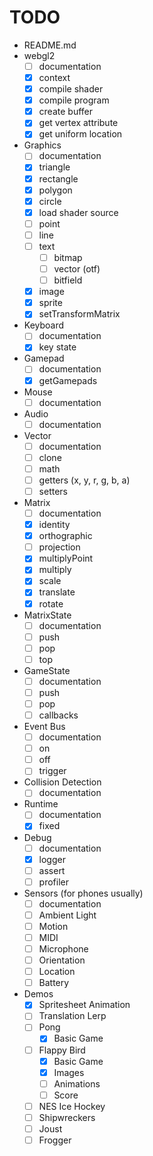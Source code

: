 # TODO

-   README.md
-   webgl2
    -   [ ] documentation
    -   [x] context
    -   [x] compile shader
    -   [x] compile program
    -   [x] create buffer
    -   [x] get vertex attribute
    -   [x] get uniform location
-   Graphics
    -   [ ] documentation
    -   [x] triangle
    -   [x] rectangle
    -   [x] polygon
    -   [x] circle
    -   [x] load shader source
    -   [ ] point
    -   [ ] line
    -   [ ] text
        -   [ ] bitmap
        -   [ ] vector (otf)
        -   [ ] bitfield
    -   [x] image
    -   [x] sprite
    -   [x] setTransformMatrix
-   Keyboard
    -   [ ] documentation
    -   [x] key state
-   Gamepad
    -   [ ] documentation
    -   [x] getGamepads
-   Mouse
    -   [ ] documentation
-   Audio
    -   [ ] documentation
-   Vector
    -   [ ] documentation
    -   [ ] clone
    -   [ ] math
    -   [ ] getters (x, y, r, g, b, a)
    -   [ ] setters
-   Matrix
    -   [ ] documentation
    -   [x] identity
    -   [x] orthographic
    -   [ ] projection
    -   [x] multiplyPoint
    -   [x] multiply
    -   [x] scale
    -   [x] translate
    -   [x] rotate
-   MatrixState
    -   [ ] documentation
    -   [ ] push
    -   [ ] pop
    -   [ ] top
-   GameState
    -   [ ] documentation
    -   [ ] push
    -   [ ] pop
    -   [ ] callbacks
-   Event Bus
    -   [ ] documentation
    -   [ ] on
    -   [ ] off
    -   [ ] trigger
-   Collision Detection
    -   [ ] documentation
-   Runtime
    -   [ ] documentation
    -   [x] fixed
-   Debug
    -   [ ] documentation
    -   [x] logger
    -   [ ] assert
    -   [ ] profiler
-   Sensors (for phones usually)
    -   [ ] documentation
    -   [ ] Ambient Light
    -   [ ] Motion
    -   [ ] MIDI
    -   [ ] Microphone
    -   [ ] Orientation
    -   [ ] Location
    -   [ ] Battery
-   Demos
    -   [x] Spritesheet Animation
    -   [ ] Translation Lerp
    -   [ ] Pong
        -   [x] Basic Game
    -   [ ] Flappy Bird
        -   [x] Basic Game
        -   [x] Images
        -   [ ] Animations
        -   [ ] Score
    -   [ ] NES Ice Hockey
    -   [ ] Shipwreckers
    -   [ ] Joust
    -   [ ] Frogger
